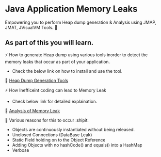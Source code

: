# Java Application Memory Leaks

Empowering you to perform Heap dump generation & Analysis using JMAP, JMAT, JVisualVM Tools. :100:

## As part of this you will learn. 

:zap: How to generate Heap dump using various tools inorder to detect the memory leaks that occur as part of your application.
- Check the below link on how to install and use the tool.

:link: [Heap Dump Generation Tools](https://www.linkedin.com/pulse/heap-dump-generation-analysis-using-jmap-jmat-tools-vanchireddy/)

:zap: How Inefficeint coding can lead to Memory Leak 
- Check below link for detailed explaination.

:link: [Analysis of Memory Leak](https://www.linkedin.com/pulse/analysis-memory-leak-java-applications-via-heapdump-vanchireddy/)

:no_entry_sign: Various reasons for this to occur :shipit:
- Objects are continuously instantiated without being released.
- Unclosed Connections (DataBase Leak)
- Static Field holding on to the Object Reference
- Adding Objects with no hashCode() and equals() into a HashMap
- Verbose

